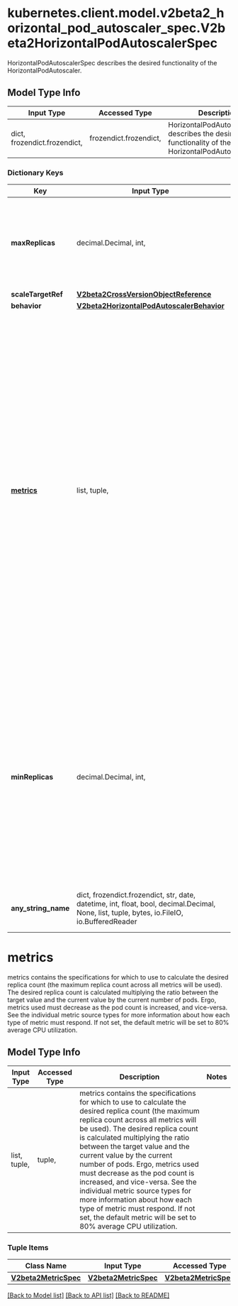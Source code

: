 # kubernetes.client.model.v2beta2_horizontal_pod_autoscaler_spec.V2beta2HorizontalPodAutoscalerSpec

HorizontalPodAutoscalerSpec describes the desired functionality of the HorizontalPodAutoscaler.

## Model Type Info
Input Type | Accessed Type | Description | Notes
------------ | ------------- | ------------- | -------------
dict, frozendict.frozendict,  | frozendict.frozendict,  | HorizontalPodAutoscalerSpec describes the desired functionality of the HorizontalPodAutoscaler. | 

### Dictionary Keys
Key | Input Type | Accessed Type | Description | Notes
------------ | ------------- | ------------- | ------------- | -------------
**maxReplicas** | decimal.Decimal, int,  | decimal.Decimal,  | maxReplicas is the upper limit for the number of replicas to which the autoscaler can scale up. It cannot be less that minReplicas. | value must be a 32 bit integer
**scaleTargetRef** | [**V2beta2CrossVersionObjectReference**](V2beta2CrossVersionObjectReference.md) | [**V2beta2CrossVersionObjectReference**](V2beta2CrossVersionObjectReference.md) |  | 
**behavior** | [**V2beta2HorizontalPodAutoscalerBehavior**](V2beta2HorizontalPodAutoscalerBehavior.md) | [**V2beta2HorizontalPodAutoscalerBehavior**](V2beta2HorizontalPodAutoscalerBehavior.md) |  | [optional] 
**[metrics](#metrics)** | list, tuple,  | tuple,  | metrics contains the specifications for which to use to calculate the desired replica count (the maximum replica count across all metrics will be used).  The desired replica count is calculated multiplying the ratio between the target value and the current value by the current number of pods.  Ergo, metrics used must decrease as the pod count is increased, and vice-versa.  See the individual metric source types for more information about how each type of metric must respond. If not set, the default metric will be set to 80% average CPU utilization. | [optional] 
**minReplicas** | decimal.Decimal, int,  | decimal.Decimal,  | minReplicas is the lower limit for the number of replicas to which the autoscaler can scale down.  It defaults to 1 pod.  minReplicas is allowed to be 0 if the alpha feature gate HPAScaleToZero is enabled and at least one Object or External metric is configured.  Scaling is active as long as at least one metric value is available. | [optional] value must be a 32 bit integer
**any_string_name** | dict, frozendict.frozendict, str, date, datetime, int, float, bool, decimal.Decimal, None, list, tuple, bytes, io.FileIO, io.BufferedReader | frozendict.frozendict, str, BoolClass, decimal.Decimal, NoneClass, tuple, bytes, FileIO | any string name can be used but the value must be the correct type | [optional]

# metrics

metrics contains the specifications for which to use to calculate the desired replica count (the maximum replica count across all metrics will be used).  The desired replica count is calculated multiplying the ratio between the target value and the current value by the current number of pods.  Ergo, metrics used must decrease as the pod count is increased, and vice-versa.  See the individual metric source types for more information about how each type of metric must respond. If not set, the default metric will be set to 80% average CPU utilization.

## Model Type Info
Input Type | Accessed Type | Description | Notes
------------ | ------------- | ------------- | -------------
list, tuple,  | tuple,  | metrics contains the specifications for which to use to calculate the desired replica count (the maximum replica count across all metrics will be used).  The desired replica count is calculated multiplying the ratio between the target value and the current value by the current number of pods.  Ergo, metrics used must decrease as the pod count is increased, and vice-versa.  See the individual metric source types for more information about how each type of metric must respond. If not set, the default metric will be set to 80% average CPU utilization. | 

### Tuple Items
Class Name | Input Type | Accessed Type | Description | Notes
------------- | ------------- | ------------- | ------------- | -------------
[**V2beta2MetricSpec**](V2beta2MetricSpec.md) | [**V2beta2MetricSpec**](V2beta2MetricSpec.md) | [**V2beta2MetricSpec**](V2beta2MetricSpec.md) |  | 

[[Back to Model list]](../../README.md#documentation-for-models) [[Back to API list]](../../README.md#documentation-for-api-endpoints) [[Back to README]](../../README.md)

